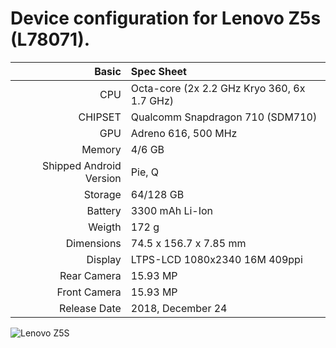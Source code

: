 Device configuration for Lenovo Z5s (L78071).
=======================================================


Basic   | Spec Sheet
-------:|:-------------------------------------------------------------------------
CPU     | Octa-core (2x 2.2 GHz Kryo 360, 6x 1.7 GHz)
CHIPSET | Qualcomm Snapdragon 710 (SDM710)
GPU     | Adreno 616, 500 MHz
Memory  | 4/6 GB
Shipped Android Version | Pie, Q
Storage | 64/128 GB
Battery | 3300 mAh Li-Ion
Weigth | 172 g
Dimensions | 74.5 x 156.7 x 7.85 mm
Display | LTPS-LCD 1080x2340 16M 409ppi
Rear Camera  | 15.93 MP | Image 4608 x 3456 pixels | Video 3840 x 2160 pixels | Flash | Dual LED
Front Camera | 15.93 MP
Release Date | 2018, December 24

![Lenovo Z5S](https://pocketnow.com/files/2018/12/Lenovo-Z5s.png "Lenovo Z5S")
